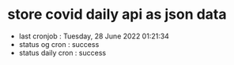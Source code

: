 # store covid daily api as json data

- last cronjob : Tuesday, 28 June 2022 01:21:34
- status og cron : success
- status daily cron : success
      
      
